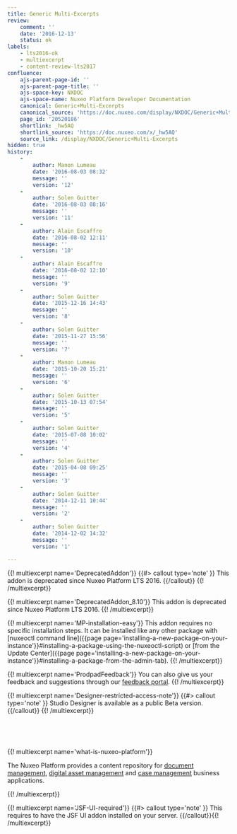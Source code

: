 ```yaml
---
title: Generic Multi-Excerpts
review:
    comment: ''
    date: '2016-12-13'
    status: ok
labels:
    - lts2016-ok
    - multiexcerpt
    - content-review-lts2017
confluence:
    ajs-parent-page-id: ''
    ajs-parent-page-title: ''
    ajs-space-key: NXDOC
    ajs-space-name: Nuxeo Platform Developer Documentation
    canonical: Generic+Multi-Excerpts
    canonical_source: 'https://doc.nuxeo.com/display/NXDOC/Generic+Multi-Excerpts'
    page_id: '20520186'
    shortlink: _hw5AQ
    shortlink_source: 'https://doc.nuxeo.com/x/_hw5AQ'
    source_link: /display/NXDOC/Generic+Multi-Excerpts
hidden: true
history:
    -
        author: Manon Lumeau
        date: '2016-08-03 08:32'
        message: ''
        version: '12'
    -
        author: Solen Guitter
        date: '2016-08-03 08:16'
        message: ''
        version: '11'
    -
        author: Alain Escaffre
        date: '2016-08-02 12:11'
        message: ''
        version: '10'
    -
        author: Alain Escaffre
        date: '2016-08-02 12:10'
        message: ''
        version: '9'
    -
        author: Solen Guitter
        date: '2015-12-16 14:43'
        message: ''
        version: '8'
    -
        author: Solen Guitter
        date: '2015-11-27 15:56'
        message: ''
        version: '7'
    -
        author: Manon Lumeau
        date: '2015-10-20 15:21'
        message: ''
        version: '6'
    -
        author: Solen Guitter
        date: '2015-10-13 07:54'
        message: ''
        version: '5'
    -
        author: Solen Guitter
        date: '2015-07-08 10:02'
        message: ''
        version: '4'
    -
        author: Solen Guitter
        date: '2015-04-08 09:25'
        message: ''
        version: '3'
    -
        author: Solen Guitter
        date: '2014-12-11 10:44'
        message: ''
        version: '2'
    -
        author: Solen Guitter
        date: '2014-12-02 14:32'
        message: ''
        version: '1'

---
```

{{! multiexcerpt name='DeprecatedAddon'}}
{{#> callout type='note' }}
This addon is deprecated since Nuxeo Platform LTS 2016.
{{/callout}}
{{! /multiexcerpt}}

{{! multiexcerpt name='DeprecatedAddon_8.10'}}
This addon is deprecated since Nuxeo Platform LTS 2016.
{{! /multiexcerpt}}

{{! multiexcerpt name='MP-installation-easy'}}
This addon requires no specific installation steps. It can be installed like any other package with [nuxeoctl command line]({{page page='installing-a-new-package-on-your-instance'}}#installing-a-package-using-the-nuxeoctl-script) or [from the Update Center]({{page page='installing-a-new-package-on-your-instance'}}#installing-a-package-from-the-admin-tab).
{{! /multiexcerpt}}

{{! multiexcerpt name='ProdpadFeedback'}}
You can also give us your feedback and suggestions through our [feedback portal](https://portal.prodpad.com/b1506780-8c96-11e7-b106-0abbec7104a5).
{{! /multiexcerpt}}

{{! multiexcerpt name='Designer-restricted-access-note'}}
{{#> callout type='note' }}
Studio Designer is available as a public Beta version.
{{/callout}}
{{! /multiexcerpt}}

&nbsp;

&nbsp;

{{! multiexcerpt name='what-is-nuxeo-platform'}}

The Nuxeo Platform provides a content repository for [document management](http://www.nuxeo.com/solutions/document-management/), [digital asset management](http://www.nuxeo.com/solutions/digital-asset-management/) and [case management](http://www.nuxeo.com/solutions/case-management/) business applications.

{{! /multiexcerpt}}

{{! multiexcerpt name='JSF-UI-required'}} {{#> callout type='note' }}
This requires to have the JSF UI addon installed on your server.
{{/callout}}{{! /multiexcerpt}}
